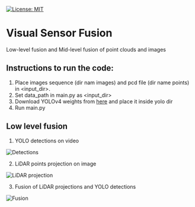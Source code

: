 [![License: MIT](https://img.shields.io/badge/License-MIT-yellow.svg)](https://opensource.org/licenses/MIT)

# Visual Sensor Fusion
Low-level fusion and Mid-level fusion of point clouds and images

## Instructions to run the code:
1. Place images sequence (dir nam images) and pcd file (dir name points) in <input_dir>.
2. Set data_path in main.py as <input_dir>
3. Download YOLOv4 weights from [here](https://github.com/AlexeyAB/darknet/releases/download/darknet_yolo_v3_optimal/yolov4.weights) and place it inside yolo dir
4. Run main.py

## Low level fusion
1. YOLO detections on video

![Detections](https://github.com/abhijitmahalle/visual-sensor-fusion/blob/main/data/media/detections_1.gif)

2. LiDAR points projection on image

![LiDAR projection](https://github.com/abhijitmahalle/visual-sensor-fusion/blob/main/data/media/lidar_1.gif)

3. Fusion of LiDAR projections and YOLO detections

![Fusion](https://github.com/abhijitmahalle/visual-sensor-fusion/blob/main/data/media/ouput1.gif)
